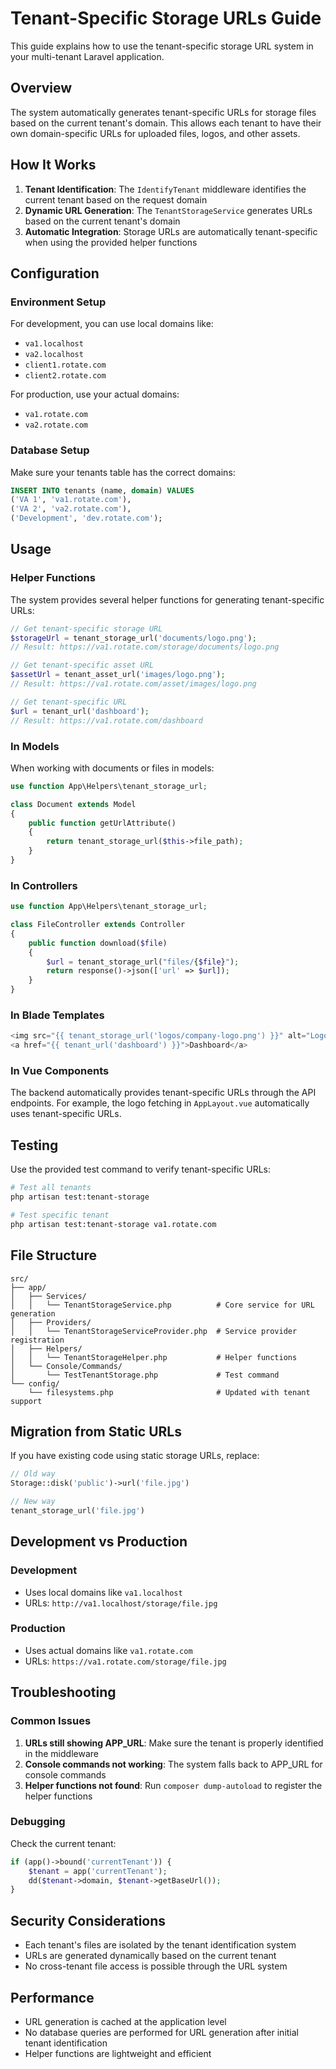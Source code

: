 # Tenant-Specific Storage URLs Guide

This guide explains how to use the tenant-specific storage URL system in your multi-tenant Laravel application.

## Overview

The system automatically generates tenant-specific URLs for storage files based on the current tenant's domain. This allows each tenant to have their own domain-specific URLs for uploaded files, logos, and other assets.

## How It Works

1. **Tenant Identification**: The `IdentifyTenant` middleware identifies the current tenant based on the request domain
2. **Dynamic URL Generation**: The `TenantStorageService` generates URLs based on the current tenant's domain
3. **Automatic Integration**: Storage URLs are automatically tenant-specific when using the provided helper functions

## Configuration

### Environment Setup

For development, you can use local domains like:
- `va1.localhost`
- `va2.localhost`
- `client1.rotate.com`
- `client2.rotate.com`

For production, use your actual domains:
- `va1.rotate.com`
- `va2.rotate.com`

### Database Setup

Make sure your tenants table has the correct domains:

```sql
INSERT INTO tenants (name, domain) VALUES 
('VA 1', 'va1.rotate.com'),
('VA 2', 'va2.rotate.com'),
('Development', 'dev.rotate.com');
```

## Usage

### Helper Functions

The system provides several helper functions for generating tenant-specific URLs:

```php
// Get tenant-specific storage URL
$storageUrl = tenant_storage_url('documents/logo.png');
// Result: https://va1.rotate.com/storage/documents/logo.png

// Get tenant-specific asset URL
$assetUrl = tenant_asset_url('images/logo.png');
// Result: https://va1.rotate.com/asset/images/logo.png

// Get tenant-specific URL
$url = tenant_url('dashboard');
// Result: https://va1.rotate.com/dashboard
```

### In Models

When working with documents or files in models:

```php
use function App\Helpers\tenant_storage_url;

class Document extends Model
{
    public function getUrlAttribute()
    {
        return tenant_storage_url($this->file_path);
    }
}
```

### In Controllers

```php
use function App\Helpers\tenant_storage_url;

class FileController extends Controller
{
    public function download($file)
    {
        $url = tenant_storage_url("files/{$file}");
        return response()->json(['url' => $url]);
    }
}
```

### In Blade Templates

```php
<img src="{{ tenant_storage_url('logos/company-logo.png') }}" alt="Logo">
<a href="{{ tenant_url('dashboard') }}">Dashboard</a>
```

### In Vue Components

The backend automatically provides tenant-specific URLs through the API endpoints. For example, the logo fetching in `AppLayout.vue` automatically uses tenant-specific URLs.

## Testing

Use the provided test command to verify tenant-specific URLs:

```bash
# Test all tenants
php artisan test:tenant-storage

# Test specific tenant
php artisan test:tenant-storage va1.rotate.com
```

## File Structure

```
src/
├── app/
│   ├── Services/
│   │   └── TenantStorageService.php          # Core service for URL generation
│   ├── Providers/
│   │   └── TenantStorageServiceProvider.php  # Service provider registration
│   ├── Helpers/
│   │   └── TenantStorageHelper.php           # Helper functions
│   └── Console/Commands/
│       └── TestTenantStorage.php             # Test command
└── config/
    └── filesystems.php                       # Updated with tenant support
```

## Migration from Static URLs

If you have existing code using static storage URLs, replace:

```php
// Old way
Storage::disk('public')->url('file.jpg')

// New way
tenant_storage_url('file.jpg')
```

## Development vs Production

### Development
- Uses local domains like `va1.localhost`
- URLs: `http://va1.localhost/storage/file.jpg`

### Production
- Uses actual domains like `va1.rotate.com`
- URLs: `https://va1.rotate.com/storage/file.jpg`

## Troubleshooting

### Common Issues

1. **URLs still showing APP_URL**: Make sure the tenant is properly identified in the middleware
2. **Console commands not working**: The system falls back to APP_URL for console commands
3. **Helper functions not found**: Run `composer dump-autoload` to register the helper functions

### Debugging

Check the current tenant:
```php
if (app()->bound('currentTenant')) {
    $tenant = app('currentTenant');
    dd($tenant->domain, $tenant->getBaseUrl());
}
```

## Security Considerations

- Each tenant's files are isolated by the tenant identification system
- URLs are generated dynamically based on the current tenant
- No cross-tenant file access is possible through the URL system

## Performance

- URL generation is cached at the application level
- No database queries are performed for URL generation after initial tenant identification
- Helper functions are lightweight and efficient 